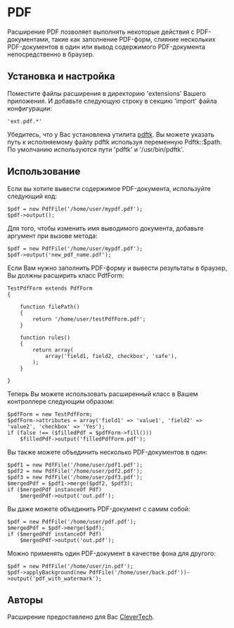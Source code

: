 PDF
===

Расширение PDF позволяет выполнять некоторые действия с PDF-документами, такие как
заполнение PDF-форм, слияние нескольких PDF-документов в один или вывод содержимого
PDF-документа непосредственно в браузер.

Установка и настройка
--------------------------

Поместите файлы расширения в директорию 'extensions' Вашего приложения.
И добавьте следующую строку в секцию 'import' файла конфигурации:

~~~
'ext.pdf.*'
~~~

Убедитесь, что у Вас установлена утилита [pdftk](http://www.pdflabs.com/tools/pdftk-the-pdf-toolkit/).
Вы можете указать путь к исполняемому файлу pdftk используя переменную Pdftk::$path.
По умолчанию используются пути 'pdftk' и '/usr/bin/pdftk'.

Использование
-----

Если вы хотите вывести содержимое PDF-документа, используйте следующий код:

~~~
$pdf = new PdfFile('/home/user/mypdf.pdf');
$pdf->output();
~~~

Для того, чтобы изменить имя выводимого документа, добавьте аргумент при вызове метода: 

~~~
$pdf = new PdfFile('/home/user/mypdf.pdf');
$pdf->output('new_pdf_name.pdf');
~~~

Если Вам нужно заполнить PDF-форму и вывести результаты в браузер, Вы должны расширить класс PdfForm:

~~~
TestPdfForm extends PdfForm
{

	function filePath()
	{
		return '/home/user/testPdfForm.pdf';
	}

	function rules()
	{
		return array(
			array('field1, field2, checkbox', 'safe'),
		);
	}

}
~~~

Теперь Вы можете использовать расширенный класс в Вашем контроллере следующим образом:

~~~
$pdfForm = new TestPdfForm;
$pdfForm->attributes = array('field1' => 'value1', 'field2' => 'value2', 'checkbox' => 'Yes');
if (false !== ($filledPdf = $pdfForm->fill()))
	$filledPdf->output('filledPdfForm.pdf');
~~~

Вы также можете объединить несколько PDF-документов в один:

~~~
$pdf1 = new PdfFile('/home/user/pdf1.pdf');
$pdf2 = new PdfFile('/home/user/pdf2.pdf');
$pdf3 = new PdfFile('/home/user/pdf3.pdf');
$mergedPdf = $pdf1->merge($pdf2, $pdf3);
if ($mergedPdf instanceOf Pdf)
	$mergedPdf->output('out.pdf');
~~~

Вы даже можете объединить PDF-документ с самим собой:

~~~
$pdf = new PdfFile('/home/user/pdf.pdf');
$mergedPdf = $pdf->merge($pdf);
if ($mergedPdf instanceOf Pdf)
	$mergedPdf->output('out.pdf');
~~~

Можно применять один PDF-документ в качестве фона для другого:

~~~
$pdf = new PdfFile('/home/user/in.pdf');
$pdf->applyBackground(new PdfFile('/home/user/back.pdf'))->output('pdf_with_watermark');
~~~

Авторы
-------

Расширение предоставлено для Вас [CleverTech](http://clevertech.biz/).
